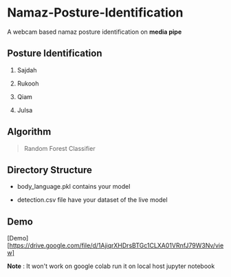 # Namaz-Posture-Identification
A webcam based namaz posture identification on **media pipe**
## Posture Identification

1. Sajdah

2. Rukooh

3. Qiam

4. Julsa

## Algorithm

> Random Forest Classifier

## Directory Structure

* body_language.pkl contains your model

* detection.csv file have your dataset of the live model

## Demo

[Demo][https://drive.google.com/file/d/1AjiqrXHDrsBTGc1CLXA01VRnfJ79W3Nv/view]

**Note** : It won't work on google colab run it on local host jupyter notebook

